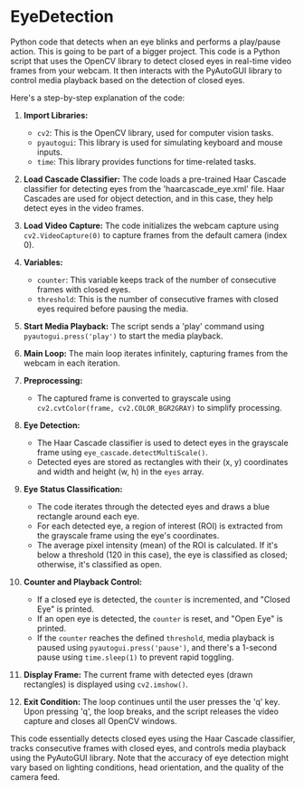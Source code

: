 # EyeDetection
Python code that detects when an eye blinks and performs a play/pause action. This is going to be part of a bigger project.
This code is a Python script that uses the OpenCV library to detect closed eyes in real-time video frames from your webcam. It then interacts with the PyAutoGUI library to control media playback based on the detection of closed eyes.

Here's a step-by-step explanation of the code:

1. **Import Libraries:**
   - `cv2`: This is the OpenCV library, used for computer vision tasks.
   - `pyautogui`: This library is used for simulating keyboard and mouse inputs.
   - `time`: This library provides functions for time-related tasks.

2. **Load Cascade Classifier:**
   The code loads a pre-trained Haar Cascade classifier for detecting eyes from the 'haarcascade_eye.xml' file. Haar Cascades are used for object detection, and in this case, they help detect eyes in the video frames.

3. **Load Video Capture:**
   The code initializes the webcam capture using `cv2.VideoCapture(0)` to capture frames from the default camera (index 0).

4. **Variables:**
   - `counter`: This variable keeps track of the number of consecutive frames with closed eyes.
   - `threshold`: This is the number of consecutive frames with closed eyes required before pausing the media.
   
5. **Start Media Playback:**
   The script sends a 'play' command using `pyautogui.press('play')` to start the media playback.

6. **Main Loop:**
   The main loop iterates infinitely, capturing frames from the webcam in each iteration.

7. **Preprocessing:**
   - The captured frame is converted to grayscale using `cv2.cvtColor(frame, cv2.COLOR_BGR2GRAY)` to simplify processing.
   
8. **Eye Detection:**
   - The Haar Cascade classifier is used to detect eyes in the grayscale frame using `eye_cascade.detectMultiScale()`.
   - Detected eyes are stored as rectangles with their (x, y) coordinates and width and height (w, h) in the `eyes` array.
   
9. **Eye Status Classification:**
   - The code iterates through the detected eyes and draws a blue rectangle around each eye.
   - For each detected eye, a region of interest (ROI) is extracted from the grayscale frame using the eye's coordinates.
   - The average pixel intensity (mean) of the ROI is calculated. If it's below a threshold (120 in this case), the eye is classified as closed; otherwise, it's classified as open.
   
10. **Counter and Playback Control:**
    - If a closed eye is detected, the `counter` is incremented, and "Closed Eye" is printed.
    - If an open eye is detected, the `counter` is reset, and "Open Eye" is printed.
    - If the `counter` reaches the defined `threshold`, media playback is paused using `pyautogui.press('pause')`, and there's a 1-second pause using `time.sleep(1)` to prevent rapid toggling.
    
11. **Display Frame:**
    The current frame with detected eyes (drawn rectangles) is displayed using `cv2.imshow()`.

12. **Exit Condition:**
    The loop continues until the user presses the 'q' key. Upon pressing 'q', the loop breaks, and the script releases the video capture and closes all OpenCV windows.

This code essentially detects closed eyes using the Haar Cascade classifier, tracks consecutive frames with closed eyes, and controls media playback using the PyAutoGUI library. Note that the accuracy of eye detection might vary based on lighting conditions, head orientation, and the quality of the camera feed.
